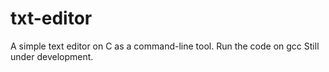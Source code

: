 # txt-editor
A simple text editor on C as a command-line tool.
Run the code on gcc
Still under development.
